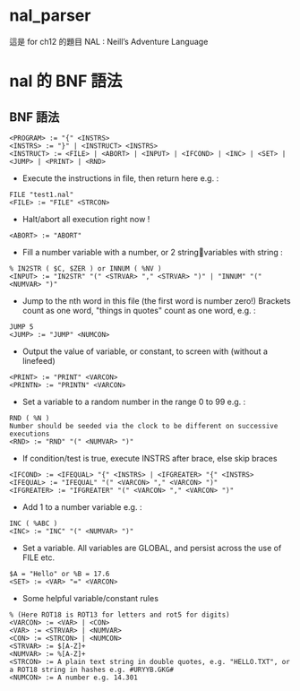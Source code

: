 # nal_parser 
這是 for ch12 的題目 
NAL : Neill’s Adventure Language

# nal 的 BNF 語法
## BNF 語法
```
<PROGRAM> := "{" <INSTRS>
<INSTRS> := "}" | <INSTRUCT> <INSTRS>
<INSTRUCT> := <FILE> | <ABORT> | <INPUT> | <IFCOND> | <INC> | <SET> |
<JUMP> | <PRINT> | <RND> 
```

+ Execute the instructions in file, then return here e.g. :  
```
FILE "test1.nal"  
<FILE> := "FILE" <STRCON>  
```
  
+ Halt/abort all execution right now !
```
<ABORT> := "ABORT" 
```
  
+ Fill a number variable with a number, or 2 string􀀀variables with string :
```
% IN2STR ( $C, $ZER ) or INNUM ( %NV )
<INPUT> := "IN2STR" "(" <STRVAR> "," <STRVAR> ")" | "INNUM" "(" <NUMVAR> ")" 
```
  
+ Jump to the nth word in this file (the first word is number zero!)
Brackets count as one word, "things in quotes" count as one word, e.g. :
```
JUMP 5
<JUMP> := "JUMP" <NUMCON> 
```
  
+ Output the value of variable, or constant, to screen with (without a linefeed)
```
<PRINT> := "PRINT" <VARCON>
<PRINTN> := "PRINTN" <VARCON> 
```
  
+ Set a variable to a random number in the range 0 to 99 e.g. :
```
RND ( %N )
Number should be seeded via the clock to be different on successive executions
<RND> := "RND" "(" <NUMVAR> ")" 
```
  
+ If condition/test is true, execute INSTRS after brace, else skip braces
```
<IFCOND> := <IFEQUAL> "{" <INSTRS> | <IFGREATER> "{" <INSTRS>
<IFEQUAL> := "IFEQUAL" "(" <VARCON> "," <VARCON> ")"
<IFGREATER> := "IFGREATER" "(" <VARCON> "," <VARCON> ")" 
```
  
+ Add 1 to a number variable e.g. :
```
INC ( %ABC )
<INC> := "INC" "(" <NUMVAR> ")" 
```
  
+ Set a variable. All variables are GLOBAL, and persist across the use of FILE etc.
```
$A = "Hello" or %B = 17.6
<SET> := <VAR> "=" <VARCON> 
```
  
+ Some helpful variable/constant rules
```
% (Here ROT18 is ROT13 for letters and rot5 for digits)
<VARCON> := <VAR> | <CON>
<VAR> := <STRVAR> | <NUMVAR>
<CON> := <STRCON> | <NUMCON>
<STRVAR> := $[A-Z]+
<NUMVAR> := %[A-Z]+
<STRCON> := A plain text string in double quotes, e.g. "HELLO.TXT", or a ROT18 string in hashes e.g. #URYYB.GKG#
<NUMCON> := A number e.g. 14.301
```
